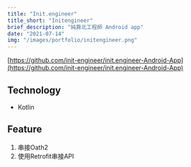 ```yaml
---
title: "Init.engineer"
title_short: "Initengineer"
brief_description: "純靠北工程師 Android app"
date: "2021-07-14"
img: "/images/portfolio/initengineer.png"
---
```



[https://github.com/init-engineer/init.engineer-Android-App](https://github.com/init-engineer/init.engineer-Android-App)

## Technology

* Kotlin

## Feature

1. 串接Oath2
2. 使用Retrofit串接API


